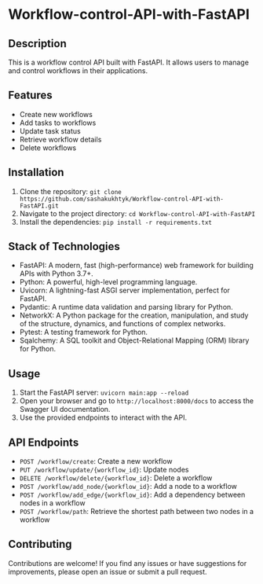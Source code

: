 # Workflow-control-API-with-FastAPI
## Description
This is a workflow control API built with FastAPI. It allows users to manage and control workflows in their applications.

## Features
- Create new workflows
- Add tasks to workflows
- Update task status
- Retrieve workflow details
- Delete workflows

## Installation
1. Clone the repository: `git clone https://github.com/sashakukhtyk/Workflow-control-API-with-FastAPI.git`
2. Navigate to the project directory: `cd Workflow-control-API-with-FastAPI`
3. Install the dependencies: `pip install -r requirements.txt`

## Stack of Technologies
- FastAPI: A modern, fast (high-performance) web framework for building APIs with Python 3.7+.
- Python: A powerful, high-level programming language.
- Uvicorn: A lightning-fast ASGI server implementation, perfect for FastAPI.
- Pydantic: A runtime data validation and parsing library for Python.
- NetworkX: A Python package for the creation, manipulation, and study of the structure, dynamics, and functions of complex networks.
- Pytest: A testing framework for Python.
- Sqalchemy: A SQL toolkit and Object-Relational Mapping (ORM) library for Python.

## Usage
1. Start the FastAPI server: `uvicorn main:app --reload`
2. Open your browser and go to `http://localhost:8000/docs` to access the Swagger UI documentation.
3. Use the provided endpoints to interact with the API.

## API Endpoints
- `POST /workflow/create`: Create a new workflow
- `PUT /workflow/update/{workflow_id}`: Update nodes
- `DELETE /workflow/delete/{workflow_id}`: Delete a workflow
- `POST /workflow/add_node/{workflow_id}`: Add a node to a workflow
- `POST /workflow/add_edge/{workflow_id}`: Add a dependency between nodes in a workflow
- `POST /workflow/path`: Retrieve the shortest path between two nodes in a workflow

## Contributing
Contributions are welcome! If you find any issues or have suggestions for improvements, please open an issue or submit a pull request.
